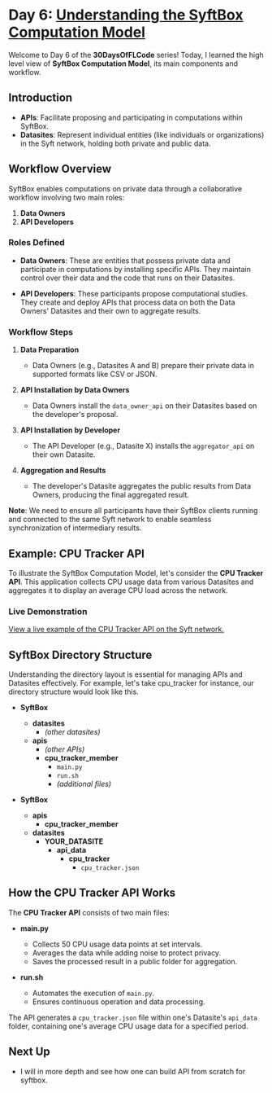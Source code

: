# Day 6: [Understanding the SyftBox Computation Model](https://syftbox-documentation.openmined.org/computation-model)

Welcome to Day 6 of the **30DaysOfFLCode** series! Today, I learned the high level view of **SyftBox Computation Model**,  its main components and workflow.

## Introduction

- **APIs**: Facilitate proposing and participating in computations within SyftBox.
- **Datasites**: Represent individual entities (like individuals or organizations) in the Syft network, holding both private and public data.


## Workflow Overview

SyftBox enables computations on private data through a collaborative workflow involving two main roles:

1. **Data Owners**
2. **API Developers**

### Roles Defined

- **Data Owners**: These are entities that possess private data and participate in computations by installing specific APIs. They maintain control over their data and the code that runs on their Datasites.
  
- **API Developers**: These participants propose computational studies. They create and deploy APIs that process data on both the Data Owners' Datasites and their own to aggregate results.

### Workflow Steps

1. **Data Preparation**
   - Data Owners (e.g., Datasites A and B) prepare their private data in supported formats like CSV or JSON.

2. **API Installation by Data Owners**
   - Data Owners install the `data_owner_api` on their Datasites based on the developer's proposal.

3. **API Installation by Developer**
   - The API Developer (e.g., Datasite X) installs the `aggregator_api` on their own Datasite.

4. **Aggregation and Results**
   - The developer's Datasite aggregates the public results from Data Owners, producing the final aggregated result.

**Note**: We need to ensure all participants have their SyftBox clients running and connected to the same Syft network to enable seamless synchronization of intermediary results.

## Example: CPU Tracker API

To illustrate the SyftBox Computation Model, let's consider the **CPU Tracker API**. This application collects CPU usage data from various Datasites and aggregates it to display an average CPU load across the network.

### Live Demonstration
[View a live example of the CPU Tracker API on the Syft network.](https://syftbox.openmined.org/datasites/aggregator@openmined.org/)


## SyftBox Directory Structure

Understanding the directory layout is essential for managing APIs and Datasites effectively.
For example, let's take cpu_tracker for instance, our directory structure would look like this.

- **SyftBox**
  - **datasites**
    - *(other datasites)*
  - **apis**
    - *(other APIs)*
    - **cpu_tracker_member**
      - `main.py`
      - `run.sh`
      - *(additional files)*

- **SyftBox**
  - **apis**
    - **cpu_tracker_member**
  - **datasites**
    - **YOUR_DATASITE**
      - **api_data**
        - **cpu_tracker**
          - `cpu_tracker.json`


## How the CPU Tracker API Works

The **CPU Tracker API** consists of two main files:

- **main.py**
  - Collects 50 CPU usage data points at set intervals.
  - Averages the data while adding noise to protect privacy.
  - Saves the processed result in a public folder for aggregation.

- **run.sh**
  - Automates the execution of `main.py`.
  - Ensures continuous operation and data processing.

The API generates a `cpu_tracker.json` file within one's Datasite's `api_data` folder, containing one's average CPU usage data for a specified period.

## Next Up
- I will in more depth and see how one can build API from scratch for syftbox.


